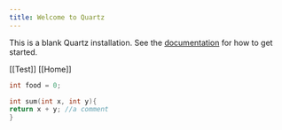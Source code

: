 ```yaml
---
title: Welcome to Quartz
---
```


This is a blank Quartz installation.
See the [documentation](https://quartz.jzhao.xyz) for how to get started.

[[Test]]
[[Home]]

``` c++
int food = 0;

int sum(int x, int y){
return x + y; //a comment
}
```


